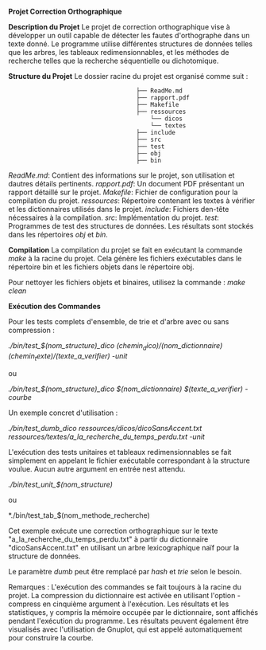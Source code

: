 **Projet Correction Orthographique**


**Description du Projet**
Le projet de correction orthographique vise à développer un outil capable de détecter les fautes d'orthographe dans un texte donné. Le programme utilise différentes structures de données telles que les arbres, les tableaux redimensionnables, et les méthodes de recherche telles que la recherche séquentielle ou dichotomique.

**Structure du Projet**
Le dossier racine du projet est organisé comme suit :

										├── ReadMe.md
										├── rapport.pdf
										├── Makefile
										├── ressources
											└── dicos
											└── textes
										├── include
										├── src
										├── test
										├── obj
										├── bin

*ReadMe.md*: Contient des informations sur le projet, son utilisation et dautres détails pertinents.
*rapport.pdf*: Un document PDF présentant un rapport détaillé sur le projet.
*Makefile*: Fichier de configuration pour la compilation du projet.
*ressources*: Répertoire contenant les textes à vérifier et les dictionnaires utilisés dans le projet.
*include*: Fichiers den-tête nécessaires à la compilation.
*src*: Implémentation du projet.
*test*: Programmes de test des structures de données. Les résultats sont stockés dans les répertoires *obj* et *bin*.

**Compilation**
La compilation du projet se fait en exécutant la commande *make* à la racine du projet. Cela génère les fichiers exécutables dans le répertoire bin et les fichiers objets dans le répertoire obj.

Pour nettoyer les fichiers objets et binaires, utilisez la commande :
*make clean*

**Exécution des Commandes**

Pour les tests complets d'ensemble, de trie et d'arbre avec ou sans compression :

*./bin/test_$(nom_structure)_dico $(chemin_dico)/$(nom_dictionnaire) $(chemin_texte)/$(texte_a_verifier) -unit*

ou

*./bin/test_$(nom_structure)_dico $(nom_dictionnaire) $(texte_a_verifier) -courbe*

Un exemple concret d'utilisation :

*./bin/test_dumb_dico ressources/dicos/dicoSansAccent.txt ressources/textes/a_la_recherche_du_temps_perdu.txt -unit*

L'exécution des tests unitaires et tableaux redimensionnables se fait simplement en appelant le fichier exécutable correspondant à la structure voulue. Aucun autre argument en entrée nest attendu.

*./bin/test_unit_$(nom_structure)*

ou

*./bin/test_tab_$(nom_methode_recherche)

Cet exemple exécute une correction orthographique sur le texte "a_la_recherche_du_temps_perdu.txt" à partir du dictionnaire "dicoSansAccent.txt" en utilisant un arbre lexicographique naïf pour la structure de données.

Le paramètre *dumb* peut être remplacé par *hash* et *trie* selon le besoin.

Remarques :
L'exécution des commandes se fait toujours à la racine du projet.
La compression du dictionnaire est activée en utilisant l'option -compress en cinquième argument à l'exécution.
Les résultats et les statistiques, y compris la mémoire occupée par le dictionnaire, sont affichés pendant l'exécution du programme.
Les résultats peuvent également être visualisés avec l'utilisation de Gnuplot, qui est appelé automatiquement pour construire la courbe.